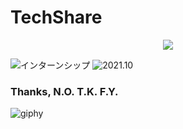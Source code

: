 # TechShare
<div align="center">
<img src="https://user-images.githubusercontent.com/110875161/186289230-0285d202-865f-413f-8aee-5e165872c255.png"/>
</div>


![インターンシップ](https://img.shields.io/badge/インターンシップ-278ea5.svg?style=for-the-badge?style=for-the-badge)
![2021.10](https://img.shields.io/badge/開催日-2021.10-ff7964.svg?style=for-the-badge?style=for-the-badge)

### Thanks, N.O. T.K.  F.Y.
![giphy](https://user-images.githubusercontent.com/110875161/183552084-b53b1cc3-ea45-4a90-a65f-9b640b1e8249.gif)
